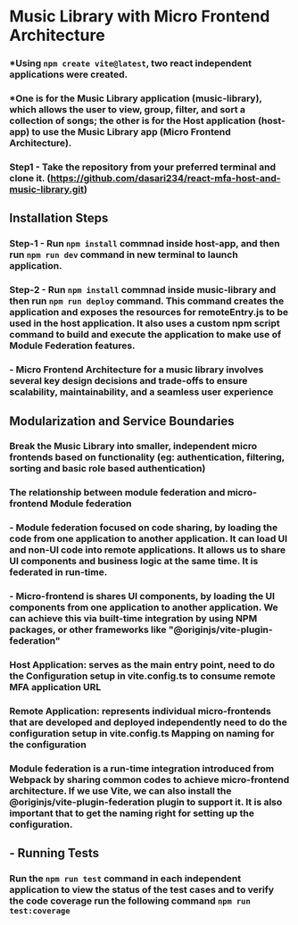 # Music Library with Micro Frontend Architecture

### *Using ```npm create vite@latest```, two react independent applications were created.
### *One is for the Music Library application (music-library), which allows the user to view, group, filter, and sort a collection of songs; the other is for the Host application (host-app) to use the Music Library app (Micro Frontend Architecture).

### Step1 - Take the repository from your preferred terminal and clone it. (https://github.com/dasari234/react-mfa-host-and-music-library.git)
## Installation Steps
### Step-1 - Run ```npm install``` commnad inside host-app, and then run ```npm run dev``` command in new terminal to launch application.
### Step-2 - Run ```npm install``` commnad inside music-library and then run ```npm run deploy``` command. This command creates the application and exposes the resources for remoteEntry.js to be used in the host application. It also uses a custom npm script command to build and execute the application to make use of Module Federation features.

### - Micro Frontend Architecture for a music library involves several key design decisions and trade-offs to ensure scalability, maintainability, and a seamless user experience
## Modularization and Service Boundaries
### Break the Music Library into smaller, independent micro frontends based on functionality (eg: authentication, filtering, sorting and basic role based authentication)
### The relationship between module federation and micro-frontend Module federation

### - Module federation focused on code sharing, by loading the code from one application to another application. It can load UI and non-UI code into remote applications. It allows us to share UI components and business logic at the same time. It is federated in run-time.

### - Micro-frontend is shares UI components, by loading the UI components from one application to another application. We can achieve this via built-time integration by using NPM packages, or other frameworks like "@originjs/vite-plugin-federation"

### **Host Application**: serves as the main entry point, need to do the Configuration setup in vite.config.ts to consume remote MFA application URL

### **Remote Application**: represents individual micro-frontends that are developed and deployed independently need to do the configuration setup in vite.config.ts Mapping on naming for the configuration

### Module federation is a run-time integration introduced from Webpack by sharing common codes to achieve micro-frontend architecture. If we use Vite, we can also install the @originjs/vite-plugin-federation plugin to support it. It is also important that to get the naming right for setting up the configuration.

## - Running Tests
### Run the ```npm run test``` command in each independent application to view the status of the test cases and to verify the code coverage run the following command ```npm run test:coverage```
